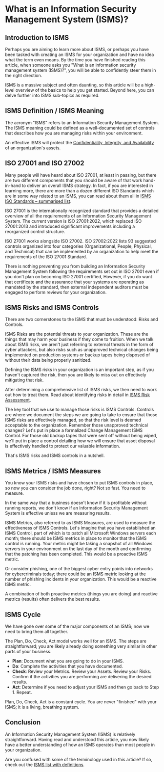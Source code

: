 # What is an Information Security Management System (ISMS)?

## Introduction to ISMS

Perhaps you are aiming to learn more about ISMS, or perhaps you have been tasked with creating an ISMS for your organization and have no idea what the term even means. By the time you have finished reading this article, when someone asks you "What is an information security management system (ISMS)?", you will be able to confidently steer them in the right direction.

ISMS is a massive subject and often daunting, so this article will be a high-level overview of the basics to help you get started. Beyond here, you can delve further into ISMS sub-topics as required.

## ISMS Definition / ISMS Meaning

The acronym "ISMS" refers to an Information Security Management System. The ISMS meaning could be defined as a well-documented set of controls that describes how you are managing risks within your environment.

An effective ISMS will protect the [Confidentiality, Integrity, and Availability](what-is-the-cia-in-the-isms.md) of an organization's assets.

## ISO 27001 and ISO 27002

Many people will have heard about ISO 27001, at least in passing, but there are two different components that you should be aware of that work hand-in-hand to deliver an overall ISMS strategy. In fact, if you are interested in learning more, there are more than a dozen different ISO Standards which are in some way related to an ISMS, you can read about them all in [ISMS ISO Standards – summarised list](isms-iso-standards-summarised-list.md).

ISO 27001 is the internationally recognized standard that provides a detailed overview of all the requirements of an Information Security Management System. The current version is ISO 27001:2022, which replaced ISO 27001:2013 and introduced significant improvements including a reorganized control structure.

ISO 27001 works alongside ISO 27002. ISO 27002:2022 lists 93 suggested controls organized into four categories (Organizational, People, Physical, and Technical) that can be implemented by an organization to help meet the requirements of the ISO 27001 Standard.

There is nothing preventing you from building an Information Security Management System following the requirements set out in ISO 27001 even if you don't plan on becoming ISO 27001 certified, However, if you do want that certificate and the assurance that your systems are operating as mandated by the standard, then external independent auditors must be engaged to perform reviews for your organization.

## ISMS Risks and ISMS Controls

There are two cornerstones to the ISMS that must be understood: Risks and Controls.

ISMS Risks are the potential threats to your organization. These are the things that may harm your business if they come to fruition. When we talk about ISMS risks, we aren't just referring to external threats in the form of cyber attackers, but also risks such as unapproved technical changes being implemented on production systems or backup tapes being disposed of without their data being properly sanitized.

Defining the ISMS risks in your organization is an important step, as if you haven't captured the risk, then you are likely to miss out on effectively mitigating that risk.

After determining a comprehensive list of ISMS risks, we then need to work out how to treat them. Read about identifying risks in detail in [ISMS Risk Assessment](risk-assessment.md).

The key tool that we use to manage those risks is ISMS Controls. Controls are where we document the steps we are going to take to ensure that those ISMS risks are effectively managed, so that the risk level is deemed acceptable to the organization. Remember those unapproved technical changes? Let's put in place a formalized Change Management ISMS Control. For those old backup tapes that were sent off without being wiped, we'll put in place a control detailing how we will ensure that asset disposal is effectively handled to protect our valuable information.

That's ISMS risks and ISMS controls in a nutshell.

## ISMS Metrics / ISMS Measures

You know your ISMS risks and have chosen to put ISMS controls in place, so now you can consider the job done, right? Not so fast. You need to measure.

In the same way that a business doesn't know if it is profitable without running reports, we don't know if an Information Security Management System is effective unless we are measuring results.

ISMS Metrics, also referred to as ISMS Measures, are used to measure the effectiveness of ISMS Controls. Let's imagine that you have established an ISMS Control, part of which is to patch all Microsoft Windows servers each month; there should be ISMS metrics in place to monitor that the ISMS control is running. Your metric might be taking a snapshot of all Windows servers in your environment on the last day of the month and confirming that the patching has been completed. This would be a proactive ISMS metric.

Or consider phishing, one of the biggest cyber entry points into networks for cybercriminals today; there could be an ISMS metric looking at the number of phishing incidents in your organization. This would be a reactive ISMS metric.

A combination of both proactive metrics (things you are doing) and reactive metrics (results) often delivers the best results.

## ISMS Cycle

We have gone over some of the major components of an ISMS; now we need to bring them all together.

The Plan, Do, Check, Act model works well for an ISMS. The steps are straightforward; you are likely already doing something very similar in other parts of your business.

* **Plan**: Document what you are going to do in your ISMS.
* **Do**: Complete the activities that you have documented.
* **Check**: Review your Metrics. Review your Assets. Review your Risks. Confirm if the activities you are performing are delivering the desired results.
* **Act**: Determine if you need to adjust your ISMS and then go back to Step 1. Repeat.

Plan, Do, Check, Act is a constant cycle. You are never "finished" with your ISMS; it is a living, breathing system.

## Conclusion

An Information Security Management System (ISMS) is relatively straightforward. Having read and understood this article, you now likely have a better understanding of how an ISMS operates than most people in your organization.

Are you confused with some of the terminology used in this article? If so, check out the [ISMS list with definitions](isms-list-of-definitions.md).


